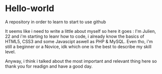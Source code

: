 # Hello-world
A repository in order to learn to start to use github

It seems like i need to write a little about myself so here it goes : I'm Julien, 22 and i'm starting to leanr how to code, i already know the basics of HTML5, CSS3 and some Javascipt aswell as PHP & MySQL. Even tho, i'm still a beginner or a Novice, idk which one is the best to describe my skill level.

Anyway, i think i talked about the most important and relevant thing here so thank you for readign and have a good day.
